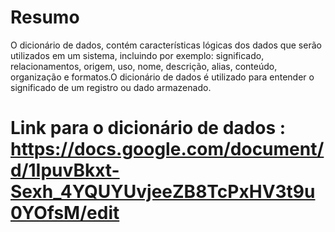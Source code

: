 # Resumo
O dicionário de dados, contém características lógicas dos dados que serão utilizados em um sistema, incluindo por exemplo: significado, relacionamentos, origem, uso, nome, descrição, alias, conteúdo, organização e formatos.O dicionário de dados é utilizado para entender o significado de um registro ou dado armazenado.

# Link para o dicionário de dados : https://docs.google.com/document/d/1IpuvBkxt-Sexh_4YQUYUvjeeZB8TcPxHV3t9u0YOfsM/edit
